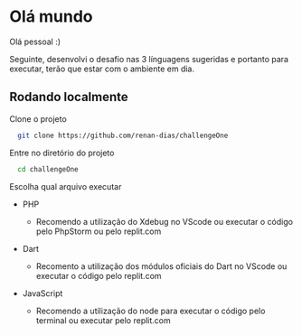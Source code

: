 
# Olá mundo

Olá pessoal :) 

Seguinte, desenvolvi o desafio nas 3 línguagens sugeridas e portanto para executar, terão que estar com o ambiente em dia.

## Rodando localmente

Clone o projeto

```bash
  git clone https://github.com/renan-dias/challengeOne
```

Entre no diretório do projeto

```bash
  cd challengeOne
```

Escolha qual arquivo executar

* PHP

    - Recomendo a utilização do Xdebug no VScode ou executar o código pelo PhpStorm ou pelo replit.com

* Dart
     - Recomento a utilização dos módulos oficiais do Dart no VScode ou executar o código pelo replit.com

* JavaScript
    - Recomendo a utilização do node para executar o código pelo terminal ou executar pelo replit.com

    



